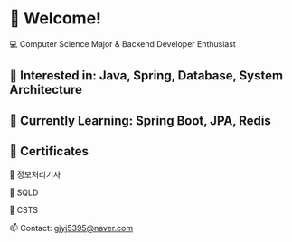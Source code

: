 # 👋 Welcome!
💻 Computer Science Major & Backend Developer Enthusiast

## 🔹 Interested in: Java, Spring, Database, System Architecture

## 🔹 Currently Learning: Spring Boot, JPA, Redis

## 🔹 Certificates

🏅 정보처리기사 

🏅 SQLD 

🏅 CSTS 

📫 Contact: gjyj5395@naver.com

<!--
**Gongjjin/Gongjjin** is a ✨ _special_ ✨ repository because its `README.md` (this file) appears on your GitHub profile.

Here are some ideas to get you started:

- 🔭 I’m currently working on ...
- 🌱 I’m currently learning ...
- 👯 I’m looking to collaborate on ...
- 🤔 I’m looking for help with ...
- 💬 Ask me about ...
- 📫 How to reach me: ...
- 😄 Pronouns: ...
- ⚡ Fun fact: ...
-->
